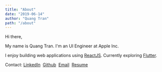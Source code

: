 ```yaml
---
title: "About"
date: "2019-06-14"
author: "Quang Tran"
path: "/about"
---
```


Hi there,

My name is Quang Tran. I'm an UI Engineer at Apple Inc.

I enjoy building web applications using [ReactJS](https://reactjs.org). Currently exploring [Flutter](https://flutter.dev/).

Contact:
[LinkedIn](https://www.linkedin.com/in/quangta93/)&nbsp;
[Github](https://www.github.com/quangta93/)&nbsp;
[Email](mailto:quangta93@gmail.com)&nbsp;
<a href="/Quang Tran.pdf" target="_blank">Resume</a>
